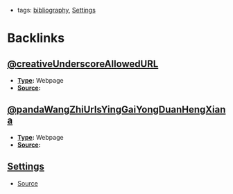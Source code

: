 - tags: [bibliography](<bibliography.md>), [Settings](<Settings.md>)

# Backlinks
## [@creativeUnderscoreAllowedURL](<@creativeUnderscoreAllowedURL.md>)
- **[Type](<Type.md>):** Webpage
- **[Source](<Source.md>):**

## [@pandaWangZhiUrlsYingGaiYongDuanHengXiana](<@pandaWangZhiUrlsYingGaiYongDuanHengXiana.md>)
- **[Type](<Type.md>):** Webpage
- **[Source](<Source.md>):**

## [Settings](<Settings.md>)
- [Source](<Source.md>)

